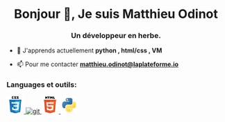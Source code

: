 <h1 align="center">Bonjour 👋, Je suis Matthieu Odinot</h1>
<h3 align="center">Un développeur en herbe.</h3>

- 🌱 J'apprends actuellement **python , html/css , VM**

- 📫 Pour me contacter **matthieu.odinot@laplateforme.io**

<h3 align="left"></h3>
<p align="left">
</p>

<h3 align="left">Languages et outils:</h3>
<p align="left"> <a href="https://www.w3schools.com/css/" target="_blank" rel="noreferrer"> <img src="https://raw.githubusercontent.com/devicons/devicon/master/icons/css3/css3-original-wordmark.svg" alt="css3" width="40" height="40"/> </a> <a href="https://git-scm.com/" target="_blank" rel="noreferrer"> <img src="https://www.vectorlogo.zone/logos/git-scm/git-scm-icon.svg" alt="git" width="40" height="40"/> </a> <a href="https://www.w3.org/html/" target="_blank" rel="noreferrer"> <img src="https://raw.githubusercontent.com/devicons/devicon/master/icons/html5/html5-original-wordmark.svg" alt="html5" width="40" height="40"/> </a> <a href="https://www.python.org" target="_blank" rel="noreferrer"> <img src="https://raw.githubusercontent.com/devicons/devicon/master/icons/python/python-original.svg" alt="python" width="40" height="40"/> </a> </p>
